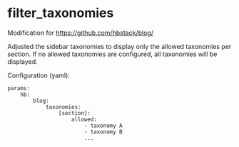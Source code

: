 # filter_taxonomies

Modification for https://github.com/hbstack/blog/

Adjusted the sidebar taxonomies to display only the allowed taxonomies per section. If no allowed taxonomies are configured, all taxonomies will be displayed.

Configuration (yaml):

```
params:
    hb:
        blog:
            taxonomies:
                [section]:
                    allowed:
                        - taxonomy A
                        - taxonomy B
                        ...
